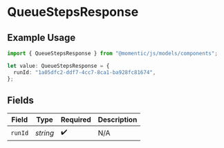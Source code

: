 # QueueStepsResponse

## Example Usage

```typescript
import { QueueStepsResponse } from "@momentic/js/models/components";

let value: QueueStepsResponse = {
  runId: "1a05dfc2-ddf7-4cc7-8ca1-ba928fc81674",
};
```

## Fields

| Field              | Type               | Required           | Description        |
| ------------------ | ------------------ | ------------------ | ------------------ |
| `runId`            | *string*           | :heavy_check_mark: | N/A                |